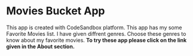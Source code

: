 # Movies Bucket App
This app is created with CodeSandbox platform. This app has my some Favorite Movies list. I have given diffrent genres.
Choose these genres to know about my favorite movies.
<b>To try these app please click on the link given in the About section. </b>
